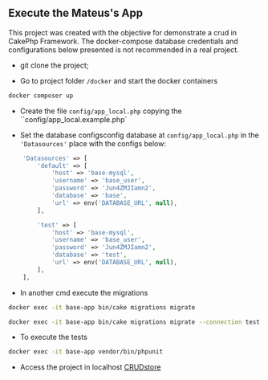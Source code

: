 ## Execute the Mateus's App

This project was created with the objective for demonstrate a crud in CakePhp Framework. The docker-compose database credentials and configurations below presented is not recommended in a real project.

- git clone the project;

- Go to project folder `/docker` and start the docker containers
```bash
docker composer up
```

- Create the file `config/app_local.php` copying the ``config/app_local.example.php`

- Set the database configsconfig database at `config/app_local.php` in the `'Datasources'` place with the configs below:
```php
    'Datasources' => [
        'default' => [
            'host' => 'base-mysql',
            'username' => 'base_user',
            'password' => 'Jun4ZMJIamn2',
            'database' => 'base',
            'url' => env('DATABASE_URL', null),
        ],

        'test' => [
            'host' => 'base-mysql',
            'username' => 'base_user',
            'password' => 'Jun4ZMJIamn2',
            'database' => 'test',
            'url' => env('DATABASE_URL', null),
        ],
    ],
```

- In another cmd execute the migrations
```bash
docker exec -it base-app bin/cake migrations migrate
```
```bash
docker exec -it base-app bin/cake migrations migrate --connection test
```

- To execute the tests
```bash
docker exec -it base-app vendor/bin/phpunit
```

- Access the project in localhost [CRUDstore](http://localhost:8084)
